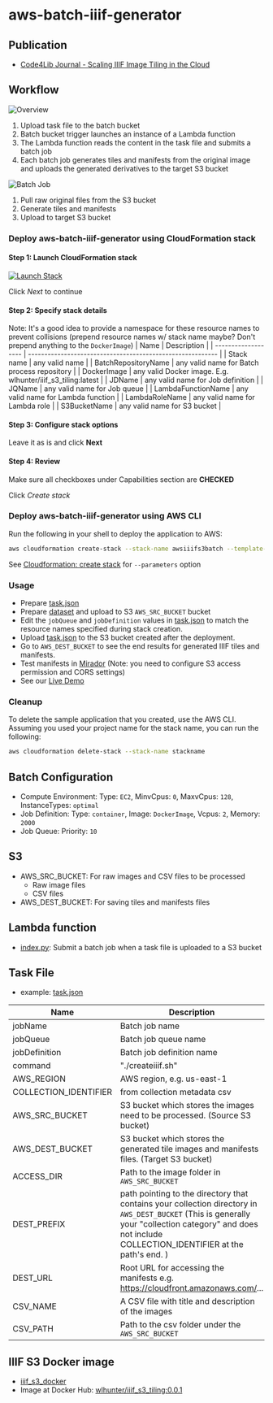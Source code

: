 # aws-batch-iiif-generator

## Publication

- [Code4Lib Journal - Scaling IIIF Image Tiling in the Cloud](https://journal.code4lib.org/articles/14933)

## Workflow

![Overview](images/overview.png "Overview")

1. Upload task file to the batch bucket
2. Batch bucket trigger launches an instance of a Lambda function
3. The Lambda function reads the content in the task file and submits a batch job
4. Each batch job generates tiles and manifests from the original image and uploads the generated derivatives to the target S3 bucket

![Batch Job](images/batch_job.png "Batch Job")

1. Pull raw original files from the S3 bucket
2. Generate tiles and manifests
3. Upload to target S3 bucket

### Deploy aws-batch-iiif-generator using CloudFormation stack

#### Step 1: Launch CloudFormation stack

[![Launch Stack](https://cdn.rawgit.com/buildkite/cloudformation-launch-stack-button-svg/master/launch-stack.svg)](https://console.aws.amazon.com/cloudformation/home?region=us-east-1#/stacks/new?&templateURL=https://vtlib-cf-template.s3.amazonaws.com/prod/cf-templates/aws-batch-iiif-generator/20240903/awsiiifs3batch.template)

Click _Next_ to continue

#### Step 2: Specify stack details

Note: It's a good idea to provide a namespace for these resource names to prevent collisions (prepend resource names w/ stack name maybe? Don't prepend anything to the `DockerImage`)
| Name | Description |
| ------------------- | ---------------------------------------------------------- |
| Stack name | any valid name |
| BatchRepositoryName | any valid name for Batch process repository |
| DockerImage | any valid Docker image. E.g. wlhunter/iiif_s3_tiling:latest |
| JDName | any valid name for Job definition |
| JQName | any valid name for Job queue |
| LambdaFunctionName | any valid name for Lambda function |
| LambdaRoleName | any valid name for Lambda role |
| S3BucketName | any valid name for S3 bucket |

#### Step 3: Configure stack options

Leave it as is and click **Next**

#### Step 4: Review

Make sure all checkboxes under Capabilities section are **CHECKED**

Click _Create stack_

### Deploy aws-batch-iiif-generator using AWS CLI

Run the following in your shell to deploy the application to AWS:

```bash
aws cloudformation create-stack --stack-name awsiiifs3batch --template-body file://awsiiifs3batch.template --capabilities CAPABILITY_NAMED_IAM
```

See [Cloudformation: create stack](https://docs.aws.amazon.com/cli/latest/reference/cloudformation/create-stack.html) for `--parameters` option

### Usage

- Prepare [task.json](examples/task.json)
- Prepare [dataset](examples/sample_dataset.zip) and upload to S3 `AWS_SRC_BUCKET` bucket
- Edit the `jobQueue` and `jobDefinition` values in [task.json](examples/task.json) to match the resource names specified during stack creation.
- Upload [task.json](examples/task.json) to the S3 bucket created after the deployment.
- Go to `AWS_DEST_BUCKET` to see the end results for generated IIIF tiles and manifests.
- Test manifests in [Mirador](https://projectmirador.org/demo/) (Note: you need to configure S3 access permission and CORS settings)
- See our [Live Demo](https://d2fmsr62h737j1.cloudfront.net/index.html)

### Cleanup

To delete the sample application that you created, use the AWS CLI. Assuming you used your project name for the stack name, you can run the following:

```bash
aws cloudformation delete-stack --stack-name stackname
```

## Batch Configuration

- Compute Environment: Type: `EC2`, MinvCpus: `0`, MaxvCpus: `128`, InstanceTypes: `optimal`
- Job Definition: Type: `container`, Image: `DockerImage`, Vcpus: `2`, Memory: `2000`
- Job Queue: Priority: `10`

## S3

- AWS_SRC_BUCKET: For raw images and CSV files to be processed
  - Raw image files
  - CSV files
- AWS_DEST_BUCKET: For saving tiles and manifests files

## Lambda function

- [index.py](src/index.py): Submit a batch job when a task file is uploaded to a S3 bucket

## Task File

- example: [task.json](examples/task.json)

| Name                  | Description                                                                                                                                                                                               |
| --------------------- | --------------------------------------------------------------------------------------------------------------------------------------------------------------------------------------------------------- |
| jobName               | Batch job name                                                                                                                                                                                            |
| jobQueue              | Batch job queue name                                                                                                                                                                                      |
| jobDefinition         | Batch job definition name                                                                                                                                                                                 |
| command               | "./createiiif.sh"                                                                                                                                                                                         |
| AWS_REGION            | AWS region, e.g. us-east-1                                                                                                                                                                                |
| COLLECTION_IDENTIFIER | from collection metadata csv                                                                                                                                                                              |
| AWS_SRC_BUCKET        | S3 bucket which stores the images need to be processed. (Source S3 bucket)                                                                                                                                |
| AWS_DEST_BUCKET       | S3 bucket which stores the generated tile images and manifests files. (Target S3 bucket)                                                                                                                  |
| ACCESS_DIR            | Path to the image folder in `AWS_SRC_BUCKET`                                                                                                                                                              |
| DEST_PREFIX           | path pointing to the directory that contains your collection directory in `AWS_DEST_BUCKET` (This is generally your "collection category" and does not include COLLECTION_IDENTIFIER at the path's end. ) |
| DEST_URL              | Root URL for accessing the manifests e.g. https://cloudfront.amazonaws.com/...                                                                                                                            |
| CSV_NAME              | A CSV file with title and description of the images                                                                                                                                                       |
| CSV_PATH              | Path to the csv folder under the `AWS_SRC_BUCKET`                                                                                                                                                         |

## IIIF S3 Docker image

- [iiif_s3_docker](https://github.com/vt-digital-libraries-platform/iiif_s3_docker)
- Image at Docker Hub: [wlhunter/iiif_s3_tiling:0.0.1](https://hub.docker.com/repository/docker/wlhunter/iiif_s3_tiling/)
